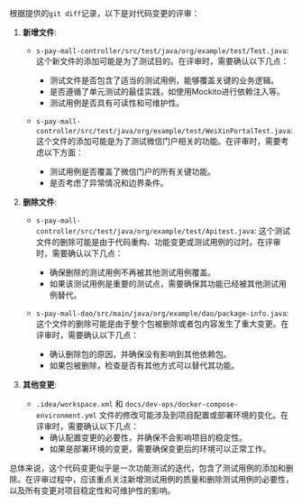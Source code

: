 根据提供的`git diff`记录，以下是对代码变更的评审：

1. **新增文件**:
   - `s-pay-mall-controller/src/test/java/org/example/test/Test.java`: 这个新文件的添加可能是为了测试目的。在评审时，需要确认以下几点：
     - 测试文件是否包含了适当的测试用例，能够覆盖关键的业务逻辑。
     - 是否遵循了单元测试的最佳实践，如使用Mockito进行依赖注入等。
     - 测试用例是否具有可读性和可维护性。

   - `s-pay-mall-controller/src/test/java/org/example/test/WeiXinPortalTest.java`: 这个文件的添加可能是为了测试微信门户相关的功能。在评审时，需要考虑以下方面：
     - 测试用例是否覆盖了微信门户的所有关键功能。
     - 是否考虑了异常情况和边界条件。

2. **删除文件**:
   - `s-pay-mall-controller/src/test/java/org/example/test/Apitest.java`: 这个测试文件的删除可能是由于代码重构、功能变更或测试用例的过时。在评审时，需要确认以下几点：
     - 确保删除的测试用例不再被其他测试用例覆盖。
     - 如果该测试用例是重要的测试点，需要确保其功能已经被其他测试用例替代。

   - `s-pay-mall-dao/src/main/java/org/example/dao/package-info.java`: 这个文件的删除可能是由于整个包被删除或者包内容发生了重大变更。在评审时，需要确认以下几点：
     - 确认删除包的原因，并确保没有影响到其他依赖包。
     - 如果包被删除，检查是否有其他方式可以替代其功能。

3. **其他变更**:
   - `.idea/workspace.xml` 和 `docs/dev-ops/docker-compose-environment.yml` 文件的修改可能涉及到项目配置或部署环境的变化。在评审时，需要确认以下几点：
     - 确认配置变更的必要性，并确保不会影响项目的稳定性。
     - 如果是部署环境的变更，需要确保变更后的环境可以正常工作。

总体来说，这个代码变更似乎是一次功能测试的迭代，包含了测试用例的添加和删除。在评审过程中，应该重点关注新增测试用例的质量和删除测试用例的必要性，以及所有变更对项目稳定性和可维护性的影响。